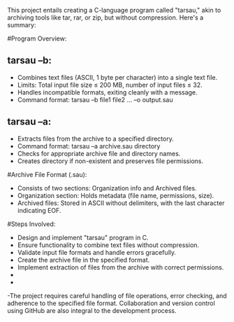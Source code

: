 This project entails creating a C-language program called "tarsau," akin to archiving tools like tar, rar, or zip, but without compression. Here's a summary:

#Program Overview:

## tarsau –b: 
- Combines text files (ASCII, 1 byte per character) into a single text file.
- Limits: Total input file size ≤ 200 MB, number of input files ≤ 32.
- Handles incompatible formats, exiting cleanly with a message.
- Command format: tarsau –b file1 file2 ... –o output.sau

## tarsau –a: 
- Extracts files from the archive to a specified directory.
- Command format: tarsau –a archive.sau directory
- Checks for appropriate archive file and directory names.
- Creates directory if non-existent and preserves file permissions.

#Archive File Format (.sau):

- Consists of two sections: Organization info and Archived files.
- Organization section: Holds metadata (file name, permissions, size).
- Archived files: Stored in ASCII without delimiters, with the last character indicating EOF.


#Steps Involved:

- Design and implement "tarsau" program in C.
- Ensure functionality to combine text files without compression.
- Validate input file formats and handle errors gracefully.
- Create the archive file in the specified format.
- Implement extraction of files from the archive with correct permissions.
-
-

-The project requires careful handling of file operations, error checking, and adherence to the specified file format. Collaboration and version control using GitHub are also integral to the development process.
